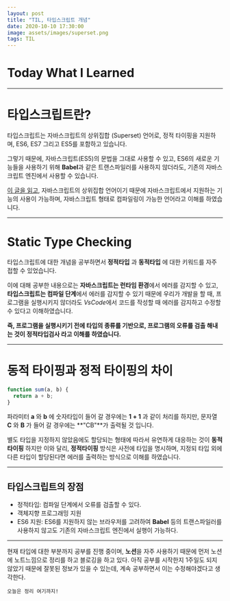 ```yaml
---
layout: post
title: "TIL, 타입스크립트 개념"
date: 2020-10-10 17:30:00
image: assets/images/superset.png
tags: TIL
---
```


# Today What I Learned

<hr>

# 타입스크립트란?

타입스크립트는 자바스크립트의 상위집합 (Superset) 언어로, 정적 타이핑을 지원하며, ES6, ES7 그리고 ES5를 포함하고 있습니다.

그렇기 때문에, 자바스크립트(ES5)의 문법을 그대로 사용할 수 있고,
ES6의 새로운 기능들을 사용하기 위해 **Babel**과 같은 트랜스파일러를 사용하지 않더라도, 기존의 자바스크립트 엔진에서 사용할 수 있습니다.

[이 글을 읽고](https://poiemaweb.com/typescript-introduction), 자바스크립트의 상위집합 언어이기 때문에 자바스크립트에서 지원하는 기능의 사용이 가능하며, 자바스크립트 형태로 컴파일링이 가능한 언어라고 이해를 하였습니다.

<hr>

# Static Type Checking

타입스크립트에 대한 개념을 공부하면서 **정적타입** 과 **동적타입** 에 대한 키워드를 자주 접할 수 있었습니다.

이에 대해 공부한 내용으로는 **자바스크립트는 런타임 환경**에서 에러를 감지할 수 있고, **타입스크립트는 컴파일 단계**에서 에러를 감지할 수 있기 때문에 우리가 개발을 할 때, 프로그램을 실행시키지 않더라도 *VsCode*에서 코드를 작성할 때 에러를 감지하고 수정할 수 있다고 이해하였습니다.

**즉, 프로그램을 실행시키기 전에 타입의 종류를 기반으로, 프로그램의 오류를 검출 해내는 것이 정적타입검사 라고 이해를 하였습니다.**

<hr>

# 동적 타이핑과 정적 타이핑의 차이

```js
function sum(a, b) {
  return a + b;
}
```

파라미터 **a** 와 **b** 에 숫자타입이 들어 갈 경우에는 **1 + 1** 과 같이 처리를 하지만,
문자열 **C** 와 **B** 가 들어 갈 경우에는 **"CB"**가 출력될 것 입니다.

별도 타입을 지정하지 않았음에도 할당되는 형태에 따라서 유연하게 대응하는 것이 **동적타이핑**
하지만 이와 달리, **정적타이핑** 방식은 사전에 타입을 명시하며, 지정되 타입 외에 다른 타입이 할당된다면 에러를 출력하는 방식으로 이해를 하였습니다.

<hr>

## 타입스크립트의 장점

- 정적타입: 컴파일 단계에서 오류를 검출할 수 있다.
- 객체지향 프로그래밍 지원
- ES6 지원: ES6를 지원하지 않는 브라우저를 고려하여 **Babel** 등의 트랜스파일러를 사용하지 않고도 기존의 자바스크립트 엔진에서 실행이 가능하다.

<hr>

현재 타입에 대한 부분까지 공부를 진행 중이며, **노션**을 자주 사용하기 때문에 먼저 노션에 노트느낌으로 정리를 하고 블로깅을 하고 있다.
아직 공부를 시작한지 1주일도 되지 않았기 때문에 잘못된 정보가 있을 수 있는데, 계속 공부하면서 이는 수정해야겠다고 생각한다.

<code>오늘은 정리 여기까지!</code>
